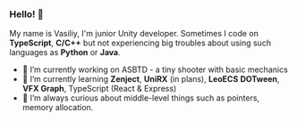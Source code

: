 ### Hello! 👋

My name is Vasiliy, 
I'm junior Unity developer. Sometimes I code on **TypeScript**, **C/C++** but
not experiencing big troubles about using such languages as **Python** or **Java**. 

- 🔭 I’m currently working on ASBTD - a tiny shooter with basic mechanics 
- 🌱 I’m currently learning **Zenject**, **UniRX** (in plans), **LeoECS** **DOTween**, **VFX Graph**, TypeScript (React & Express)
- 👯 I’m always curious about middle-level things such as pointers, memory allocation.
